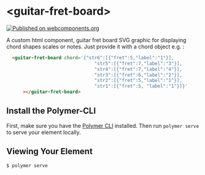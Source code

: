 # \<guitar-fret-board\>
[![Published on webcomponents.org](https://img.shields.io/badge/webcomponents.org-published-blue.svg)](https://www.webcomponents.org/element/bcrabbe/guitar-fretboard)


 A custom html component, guitar fret board SVG graphic for displaying chord shapes scales or notes. Just provide it with a chord object e.g. :
 <!--
```
<custom-element-demo>
  <template>
    <link rel="import" href="../guitar-fret-board.html">
    <next-code-block></next-code-block>
  </template>
</custom-element-demo>
```
-->
```html
  <guitar-fret-board chord='{"str6":[{"fret":5,"label":"1"}],
	                            "str5":[{"fret":7,"label":"3"}],
	                            "str4":[{"fret":7,"label":"4"}],
	                            "str3":[{"fret":6,"label":"2"}],
	                            "str2":[{"fret":5,"label":"1"}],
	                            "str1":[{"fret":5, "label":"1"}]}'
	  ></guitar-fret-board>
```

## Install the Polymer-CLI

First, make sure you have the [Polymer CLI](https://www.npmjs.com/package/polymer-cli) installed. Then run `polymer serve` to serve your element locally.


## Viewing Your Element

```
$ polymer serve
```
